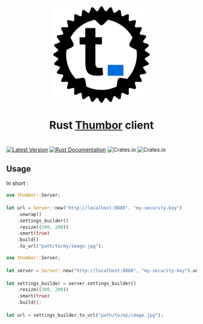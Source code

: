 <center>
    <img src="assets/doc/logo.svg" width="256">
    <h1>Rust <a href="https://www.thumbor.org/">Thumbor</a> client</h1>
</center>

# 

[![Latest Version](https://img.shields.io/crates/v/thumbor.svg)](https://crates.io/crates/thumbor)
[![Rust Documentation](https://docs.rs/thumbor/badge.svg)](https://docs.rs/thumbor)
![Crates.io](https://img.shields.io/crates/l/thumbor)
![Crates.io](https://img.shields.io/crates/d/thumbor)

## Usage

In short :

```rust
use thumbor::Server;

let url = Server::new("http://localhost:8888", "my-security-key")
    .unwrap()
    .settings_builder()
    .resize((300, 200))
    .smart(true)
    .build()
    .to_url("path/to/my/image.jpg");
```

```rust
use thumbor::Server;

let server = Server::new("http://localhost:8888", "my-security-key").unwrap();

let settings_builder = server.settings_builder()
    .resize((300, 200))
    .smart(true)
    .build();

let url = settings_builder.to_url("path/to/my/image.jpg");
```
